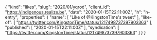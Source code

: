 {
  "kind": "likes",
  "slug": "2020/01/yqrod",
  "client_id": "https://indigenous.realize.be",
  "date": "2020-01-15T22:11:00Z",
  "h": "h-entry",
  "properties": {
    "name": [
      "Like of @KingstonTime's tweet"
    ],
    "like-of": [
      "https://twitter.com/KingstonTime/status/1217498737397903363"
    ],
    "published": [
      "2020-01-15T22:11:00Z"
    ],
    "syndication": [
      "https://twitter.com/KingstonTime/status/1217498737397903363"
    ]
  }
}
